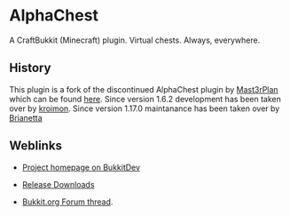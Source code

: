 # AlphaChest #
A CraftBukkit (Minecraft) plugin. Virtual chests. Always, everywhere.


## History ##
This plugin is a fork of the discontinued AlphaChest plugin by [Mast3rPlan](http://forums.bukkit.org/members/mast3rplan.383/) which can be found [here](http://forums.bukkit.org/threads/4408/).
Since version 1.6.2 development has been taken over by [kroimon](http://forums.bukkit.org/members/kroimon.24975/).
Since version 1.17.0 maintanance has been taken over by [Brianetta](http://dev.bukkit.org/profiles/Brianetta/)

## Weblinks ###

* [Project homepage on BukkitDev](http://dev.bukkit.org/server-mods/alphachest/)

* [Release Downloads](http://dev.bukkit.org/server-mods/alphachest/files/)

* [Bukkit.org Forum thread](http://forums.bukkit.org/threads/17296/).
 
